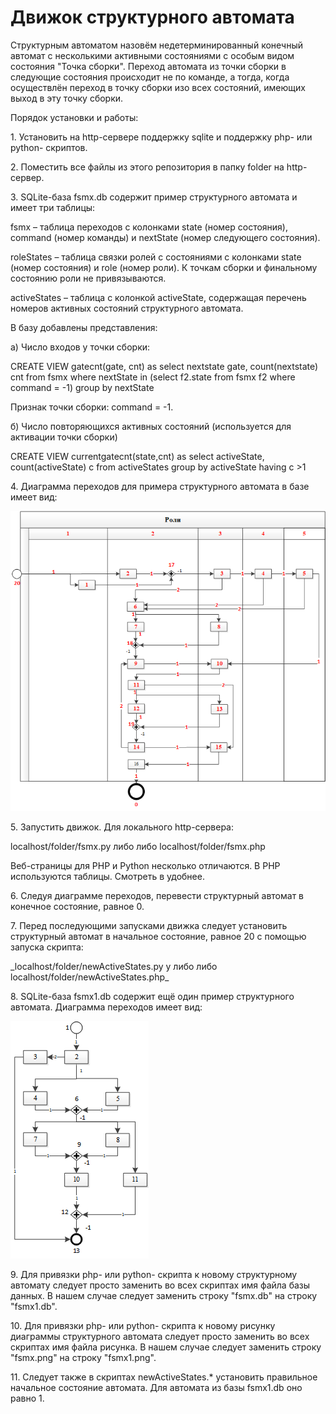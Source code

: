 # Движок структурного автомата
<p> Структурным автоматом назовём недетерминированный конечный автомат с несколькими активными состояниями с особым видом состояния "Точка сборки". Переход автомата из точки сборки в следующие состояния происходит не по команде, а тогда, когда осуществлён переход в точку сборки изо всех состояний, имеющих выход в эту точку сборки.
<p> Порядок установки и работы:
<p>1. Установить на http-сервере поддержку sqlite и поддержку php- или python- скриптов.
<p>2. Поместить все файлы из этого репозитория в папку folder на http-сервер.
<p>3. SQLite-база fsmx.db содержит пример структурного автомата и имеет три таблицы:
<p>fsmx 	– таблица переходов с колонками state (номер состояния), command (номер команды) и nextState (номер следующего состояния).
<p>roleStates	– таблица связки ролей с состояниями с колонками state (номер состояния) и role (номер роли). К точкам сборки и финальному состоянию роли не привязываются.
<p>activeStates	– таблица	с колонкой activeState, содержащая перечень номеров активных состояний структурного автомата.
<p>В базу добавлены представления:
<p>а)	Число входов у точки сборки: 
<p>CREATE VIEW gatecnt(gate, cnt) as select nextstate gate, count(nextstate) cnt from fsmx  where nextState in (select f2.state from fsmx f2 where command = -1) group by nextState
<p>Признак точки сборки: command = -1.
<p>б)	Число повторяющихся активных состояний (используется для активации точки сборки)
<p>CREATE VIEW currentgatecnt(state,cnt) as select activeState, count(activeState) c from activeStates group by activeState having c >1
<p>4. Диаграмма переходов для примера структурного автомата в базе имеет вид:

![s](https://github.com/GrigoryevV/StructuralStateMachine/blob/main/fsmx.png)

<p>5. Запустить движок. Для локального  http-сервера:
<p>localhost/folder/fsmx.py либо либо localhost/folder/fsmx.php
<p>Веб-страницы для PHP и Python несколько отличаются. В PHP используются таблицы. Смотреть в удобнее.
<p>6. Следуя диаграмме переходов, перевести структурный автомат в конечное состояние, равное 0.
<p>7. Перед последующими запусками движка следует установить структурный автомат в начальное состояние, равное 20 с помощью запуска скрипта:
<p>_localhost/folder/newActiveStates.py y либо либо localhost/folder/newActiveStates.php_
<p>8. SQLite-база fsmx1.db содержит ещё один пример структурного автомата. Диаграмма переходов имеет вид:

![s](https://github.com/GrigoryevV/StructuralStateMachine/blob/main/fsmx1.png)

<p>9. Для привязки php- или python- скрипта к новому структурному автомату следует просто заменить во всех скриптах имя файла базы данных. В нашем случае следует заменить строку "fsmx.db" на строку  "fsmx1.db".
<p>10. Для привязки php- или python- скрипта к новому рисунку диаграммы структурного автомата следует просто заменить во всех скриптах имя файла рисунка. В нашем случае следует заменить строку "fsmx.png" на строку  "fsmx1.png".
<p>11. Следует также в скриптах newActiveStates.* установить правильное начальное состояние автомата. Для автомата из базы fsmx1.db оно равно 1.




